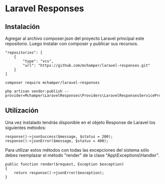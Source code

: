 # Laravel Responses

## Instalación

Agregar al archivo composer.json del proyecto Laravel principal este repositorio. Luego instalar con composer y publicar sus recursos.

```
"repositories": [
    {
        "type": "vcs",
        "url": "https://github.com/mchamper/laravel-responses.git"
    }
]
```

```
composer require mchamper/laravel-responses
```
```
php artisan vendor:publish --provider=Mchamper\LaravelResponses\Providers\LaravelResponsesServiceProvider
```

## Utilización

Una vez instalado tendrás disponible en el objeto Response de Laravel los siguientes métodos:

```
response()->jsonSuccess($message, $status = 200);
response()->jsonError($message, $status = 400);
```

Para utilizar estos métodos con todas las excepciones del sistema sólo debes reemplazar el método "render" de la clase "App\Exceptions\Handler".

```
public function render($request, Exception $exception)
{
    return response()->jsonError($exception);
}
```